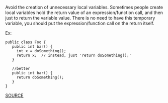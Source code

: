Avoid the creation of unnecessary local variables.
Sometimes people create local variables hold the return value of an expression/function call, and then just to return the variable value.
There is no need to have this temporary variable, you should put the expression/function call on the return itself.

Ex:

    public class Foo {
       public int bar() {
         int x = doSomething();
         return x;  // instead, just 'return doSomething();'
       }

       //better
       public int bar() {
         return doSomething();
       }
    }

[SOURCE](http://pmd.sourceforge.net/pmd-5.3.2/pmd-java/rules/java/design.html#UnnecessaryLocalBeforeReturn)
